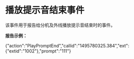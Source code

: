 # 播放提示音结束事件

该事件用于报告给分机及外线播放提示音结束时的事件。

**报告示例：**

{"action":"PlayPromptEnd","callid":"1495780325.384","ext":{"extid":"1002"},"prompt":"111"}

